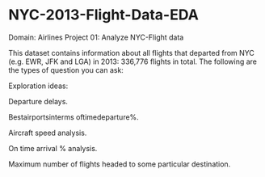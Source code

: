 # NYC-2013-Flight-Data-EDA

Domain: Airlines
Project 01: Analyze NYC-Flight data

This dataset contains information about all flights that departed from NYC (e.g.
EWR, JFK and LGA) in 2013: 336,776 flights in total. The following are the types of
question you can ask:

Exploration ideas:

Departure delays.

Bestairportsinterms oftimedeparture%.

Aircraft speed analysis.

On time arrival % analysis.

Maximum number of flights headed to some particular destination.


